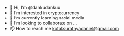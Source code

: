 - 👋 Hi, I’m @dankudankuu
- 👀 I’m interested in cryptocurrency
- 🌱 I’m currently learning social media
- 💞️ I’m looking to collaborate on ...
- 📫 How to reach me kotaksuratnyadaniel@gmail.com

<!---
dankudankuu/dankudankuu is a ✨ special ✨ repository because its `README.md` (this file) appears on your GitHub profile.
You can click the Preview link to take a look at your changes.
--->
